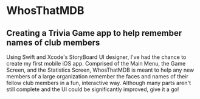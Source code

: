 # WhosThatMDB

## Creating a Trivia Game app to help remember names of club members

Using Swift and Xcode's StoryBoard UI designer, I've had the chance to create my first mobile iOS app. 
Comprised of the Main Menu, the Game Screen, and the Statistics Screen, WhosThatMDB is meant to help any new members of 
a large organization remember the faces and names of their fellow club members in a fun, interactive way. Although many parts
aren't still complete and the UI could be significantly improved, give it a go! 

